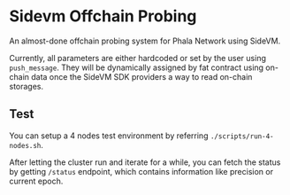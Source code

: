 # Sidevm Offchain Probing

An almost-done offchain probing system for Phala Network using SideVM.

Currently, all parameters are either hardcoded or set by the user using `push_message`. They will be dynamically assigned by fat contract using on-chain data once the SideVM SDK providers a way to read on-chain storages. 

## Test

You can setup a 4 nodes test environment by referring `./scripts/run-4-nodes.sh`.

After letting the cluster run and iterate for a while, you can fetch the status by getting `/status` endpoint, which contains information like precision or current epoch.